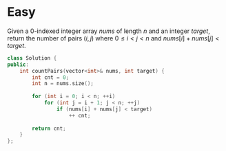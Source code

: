# Easy

Given a 0-indexed integer array $nums$ of length $n$ and an integer $target$, return the number of pairs $(i, j)$ where $0 \leq i < j < n$ and $nums[i] + nums[j] < target$.

```cpp
class Solution {
public:
    int countPairs(vector<int>& nums, int target) {
        int cnt = 0;
        int n = nums.size();
        
        for (int i = 0; i < n; ++i)
            for (int j = i + 1; j < n; ++j)
                if (nums[i] + nums[j] < target)
                    ++ cnt;
        
        return cnt;
    }
};
```

